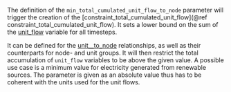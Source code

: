 The definition of the `min_total_cumulated_unit_flow_to_node` parameter will trigger the creation of the [constraint_total_cumulated_unit_flow](@ref constraint_total_cumulated_unit_flow). It sets a lower bound on the sum of the [unit\_flow](@ref) variable for all timesteps.

It can be defined for the [unit__to_node](@ref) relationships, as well as their counterparts for node- and unit groups. It will then restrict the total accumulation of `unit_flow` variables to be above the given value. A possible use case is a minimum value for electricity generated from renewable sources. The parameter is given as an absolute value thus has to be coherent with the units used for the unit flows.

